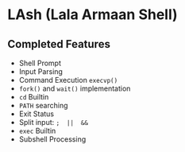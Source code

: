 # LAsh (Lala Armaan Shell)

## Completed Features

- Shell Prompt
- Input Parsing
- Command Execution `execvp()`
- `fork()` and `wait()` implementation
- `cd` Builtin
- `PATH` searching
- Exit Status
- Split input: `;  ||  &&`
- `exec` Builtin
- Subshell Processing 